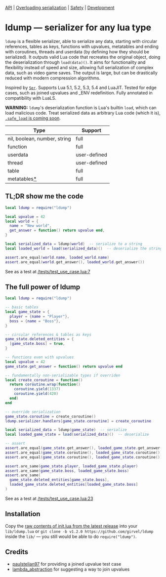 [API](/docs/api.md) | [Overloading serialization](/docs/overloading.md) | [Safety](/docs/safety.md) | [Development](/docs/development.md)

# ldump — serializer for any lua type

`ldump` is a flexible serializer, able to serialize any data, starting with circular references, tables as keys, functions with upvalues, metatables and ending with coroutines, threads and userdata (by defining how they should be serialized). It outputs valid Lua code that recreates the original object, doing the deserialization through `load(data)()`. It aims for functionality and flexibility instead of speed and size, allowing full serialization of complex data, such as video game saves. The output is large, but can be drastically reduced with modern compression algorithms.

Inspired by [`Ser`](https://github.com/gvx/Ser). Supports Lua 5.1, 5.2, 5.3, 5.4 and LuaJIT. Tested for edge cases, such as joined upvalues and _ENV redefinition. Fully annotated in compatibility with LuaLS.

**WARNING:** `ldump`'s deserialization function is Lua's builtin `load`, which can load malicious code. Treat serialized data as arbitrary Lua code (which it is), [`.safe_load` is coming soon](https://github.com/girvel/ldump/issues/42).

| Type                                      | Support      |
| ----------------------------------------- | ------------ |
| nil, boolean, number, string              | full         |
| function                                  | full         |
| userdata                                  | user-defined |
| thread                                    | user-defined |
| table                                     | full         |
| metatables[*](/docs/development.md#plans) | full         |


## TL;DR show me the code

```lua
local ldump = require("ldump")

local upvalue = 42
local world = {
  name = "New world",
  get_answer = function() return upvalue end,
}

local serialized_data = ldump(world)  -- serialize to a string
local loaded_world = load(serialized_data)()  -- deserialize the string

assert.are_equal(world.name, loaded_world.name)
assert.are_equal(world.get_answer(), loaded_world.get_answer())
```

See as a test at [/tests/test_use_case.lua:7](/tests/test_use_case.lua#L7)


## The full power of ldump

```lua
local ldump = require("ldump")

-- basic tables
local game_state = {
  player = {name = "Player"},
  boss = {name = "Boss"},
}

-- circular references & tables as keys
game_state.deleted_entities = {
  [game_state.boss] = true,
}

-- functions even with upvalues
local upvalue = 42
game_state.get_answer = function() return upvalue end

-- fundamentally non-serializable types if overriden
local create_coroutine = function()
  return coroutine.wrap(function()
    coroutine.yield(1337)
    coroutine.yield(420)
  end)
end

-- override serialization
game_state.coroutine = create_coroutine()
ldump.serializer.handlers[game_state.coroutine] = create_coroutine

local serialized_data = ldump(game_state)  -- serialize
local loaded_game_state = load(serialized_data)()  -- deserialize

-- assert
assert.are_equal(game_state.get_answer(), loaded_game_state.get_answer())
assert.are_equal(game_state.coroutine(), loaded_game_state.coroutine())
assert.are_equal(game_state.coroutine(), loaded_game_state.coroutine())

assert.are_same(game_state.player, loaded_game_state.player)
assert.are_same(game_state.boss, loaded_game_state.boss)
assert.are_same(
  game_state.deleted_entities[game_state.boss],
  loaded_game_state.deleted_entities[loaded_game_state.boss]
)
```

See as a test at [/tests/test_use_case.lua:23](/tests/test_use_case.lua#L23)


## Installation

Copy the [raw contents of init.lua from the latest release](https://raw.githubusercontent.com/girvel/ldump/refs/tags/v1.2.0/init.lua) into your `lib/ldump.lua` or `git clone -b v1.2.0 https://github.com/girvel/ldump` inside the `lib/` — you still would be able to do `require("ldump")`.

## Credits

- [paulstelian97](https://www.reddit.com/user/paulstelian97/) for providing a joined upvalue test case
- [lambda_abstraction](https://www.reddit.com/user/lambda_abstraction/) for suggesting a way to join upvalues
